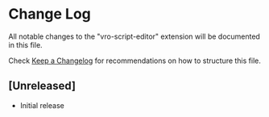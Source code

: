 # Change Log
All notable changes to the "vro-script-editor" extension will be documented in this file.

Check [Keep a Changelog](http://keepachangelog.com/) for recommendations on how to structure this file.

## [Unreleased]
- Initial release